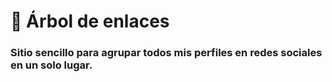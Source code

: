 <h1 alinear="centro">🌲 Árbol de enlaces</h1>
<h3 alinear="centro">Sitio sencillo para agrupar todos mis perfiles en redes sociales en un solo lugar.</h3>
